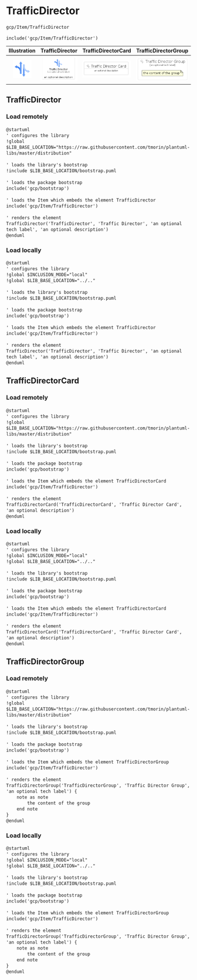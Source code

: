 # TrafficDirector


```text
gcp/Item/TrafficDirector
```

```text
include('gcp/Item/TrafficDirector')
```



| Illustration | TrafficDirector | TrafficDirectorCard | TrafficDirectorGroup |
| :---: | :---: | :---: | :---: |
| ![illustration for Illustration](../../gcp/Item/TrafficDirector.png) | ![illustration for TrafficDirector](../../gcp/Item/TrafficDirector.Local.png) | ![illustration for TrafficDirectorCard](../../gcp/Item/TrafficDirectorCard.Local.png) | ![illustration for TrafficDirectorGroup](../../gcp/Item/TrafficDirectorGroup.Local.png) |




## TrafficDirector

### Load remotely
```plantuml
@startuml
' configures the library
!global $LIB_BASE_LOCATION="https://raw.githubusercontent.com/tmorin/plantuml-libs/master/distribution"

' loads the library's bootstrap
!include $LIB_BASE_LOCATION/bootstrap.puml

' loads the package bootstrap
include('gcp/bootstrap')

' loads the Item which embeds the element TrafficDirector
include('gcp/Item/TrafficDirector')

' renders the element
TrafficDirector('TrafficDirector', 'Traffic Director', 'an optional tech label', 'an optional description')
@enduml
```

### Load locally
```plantuml
@startuml
' configures the library
!global $INCLUSION_MODE="local"
!global $LIB_BASE_LOCATION="../.."

' loads the library's bootstrap
!include $LIB_BASE_LOCATION/bootstrap.puml

' loads the package bootstrap
include('gcp/bootstrap')

' loads the Item which embeds the element TrafficDirector
include('gcp/Item/TrafficDirector')

' renders the element
TrafficDirector('TrafficDirector', 'Traffic Director', 'an optional tech label', 'an optional description')
@enduml
```

## TrafficDirectorCard

### Load remotely
```plantuml
@startuml
' configures the library
!global $LIB_BASE_LOCATION="https://raw.githubusercontent.com/tmorin/plantuml-libs/master/distribution"

' loads the library's bootstrap
!include $LIB_BASE_LOCATION/bootstrap.puml

' loads the package bootstrap
include('gcp/bootstrap')

' loads the Item which embeds the element TrafficDirectorCard
include('gcp/Item/TrafficDirector')

' renders the element
TrafficDirectorCard('TrafficDirectorCard', 'Traffic Director Card', 'an optional description')
@enduml
```

### Load locally
```plantuml
@startuml
' configures the library
!global $INCLUSION_MODE="local"
!global $LIB_BASE_LOCATION="../.."

' loads the library's bootstrap
!include $LIB_BASE_LOCATION/bootstrap.puml

' loads the package bootstrap
include('gcp/bootstrap')

' loads the Item which embeds the element TrafficDirectorCard
include('gcp/Item/TrafficDirector')

' renders the element
TrafficDirectorCard('TrafficDirectorCard', 'Traffic Director Card', 'an optional description')
@enduml
```

## TrafficDirectorGroup

### Load remotely
```plantuml
@startuml
' configures the library
!global $LIB_BASE_LOCATION="https://raw.githubusercontent.com/tmorin/plantuml-libs/master/distribution"

' loads the library's bootstrap
!include $LIB_BASE_LOCATION/bootstrap.puml

' loads the package bootstrap
include('gcp/bootstrap')

' loads the Item which embeds the element TrafficDirectorGroup
include('gcp/Item/TrafficDirector')

' renders the element
TrafficDirectorGroup('TrafficDirectorGroup', 'Traffic Director Group', 'an optional tech label') {
    note as note
        the content of the group
    end note
}
@enduml
```

### Load locally
```plantuml
@startuml
' configures the library
!global $INCLUSION_MODE="local"
!global $LIB_BASE_LOCATION="../.."

' loads the library's bootstrap
!include $LIB_BASE_LOCATION/bootstrap.puml

' loads the package bootstrap
include('gcp/bootstrap')

' loads the Item which embeds the element TrafficDirectorGroup
include('gcp/Item/TrafficDirector')

' renders the element
TrafficDirectorGroup('TrafficDirectorGroup', 'Traffic Director Group', 'an optional tech label') {
    note as note
        the content of the group
    end note
}
@enduml
```

